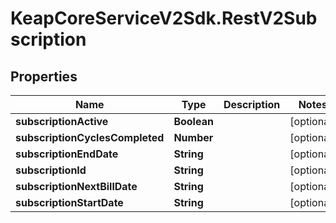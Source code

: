 # KeapCoreServiceV2Sdk.RestV2Subscription

## Properties

Name | Type | Description | Notes
------------ | ------------- | ------------- | -------------
**subscriptionActive** | **Boolean** |  | [optional] 
**subscriptionCyclesCompleted** | **Number** |  | [optional] 
**subscriptionEndDate** | **String** |  | [optional] 
**subscriptionId** | **String** |  | [optional] 
**subscriptionNextBillDate** | **String** |  | [optional] 
**subscriptionStartDate** | **String** |  | [optional] 


